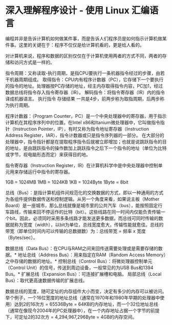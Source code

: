 # 深入理解程序设计 - 使用 Linux 汇编语言

编程并非是告诉计算机如何做某件事，而是告诉人们程序员是如何指示计算机做某件事。这里的关键在于：程序不仅仅是给计算机看的，更是给人看的。

对计算机来说，程序和数据的区别仅仅在于计算机使用两者的方式不同，两者的存储和访问方式是一样的。

指令周期：又称读取-执行周期，是指CPU要执行一条机器指令经过的步骤，由若干机器周期组成。
取得指令：CPU内有程序计数器（PC），它存储下一个要执行的指令的地址。处理器按PC存储的地址，经主内存取得指令内容，PC加1，经过数据总线将指令存入指令寄存器（IR）。
解码指令：将指令寄存器（IR）内的指令译成机器语言。
执行指令
存储结果
一共是4步，前两步称为取指周期，后两步称为执行周期。

程序计数器：（Program Counter，PC）是一个中央处理器中的寄存器，用于指示计算机在其程序序列中的位置。在Intel x86和Itanium微处理器中，它叫做指令指针（Instruction Pointer，IP），有时又称为指令地址寄存器（Instruction Address Register，IAR）、指令计数器或只是指令序列器的一部分。
在大部分的处理器中，指令指针都是在提取程序指令后就被立即增加；也就是说跳跃指令的目的地址，是由跳跃指令的操作数加上跳跃指令之后下一个指令的地址（单位为比特或字节，视电脑形态而定）来获得目的地。

指令寄存器（Instruction Register，IR）在计算机科学中是中央处理器中控制单元用来存储运行中指令的寄存器。

1GB = 1024MB
1MB = 1024KB
1KB = 1024Byte
1Byte = 8bit

总线（Bus）：是指计算机组件间规范化的交换数据的方式，即以一种通用的方式为各组件提供数据传送和控制逻辑。从另一个角度来看，如果说主板（Mother Board）是一座城市，那么总线就像是城市里的公共汽车（bus），能按照固定行车路线，传输来回不停运作的比特（bit）。这些线路在同一时间内仅能负责传输一个bit。因此，必须同时采用多条线路才能发送更多数据，而总线可同时传输的数据就称为宽度（width），以bit为单位，总线宽度愈大，传输性能就愈佳。总线的带宽（即单位时间内可以传输的总数据数）为：总线带宽 = 频率 x 宽度（Bytes/sec）。

数据总线（Data Bus）：在CPU与RAM之间来回传送需要处理或是需要存储的数据。*
地址总线（Address Bus）：用来指定在RAM（Random Access Memory）之中存储的数据的地址。*
控制总线（Control Bus）：将微处理器控制单元（Control Unit）的信号，传送到周边设备，一般常见的为USB Bus和1394 Bus。*
扩展总线（Expansion Bus）：可连接扩展槽和电脑。
局部总线（Local Bus）：取代更高速数据传输的扩展总线。

数据总线的宽度，随可定址的内存组件大小而变，决定有多少的内存可以被访问。举个例子，一个16位宽度的地址总线（通常在1970年和1980年早期的处理器中使用）达到2的16次方 = 65536Byte = 64KB的内存地址，而一个32位地址总线（通常在像现今2004年的PC处理器中），在一个内存地址占据一个字节的前提下，可定址2的32次方 = 4,294,967,296Byte = 4GB的内存空间。
